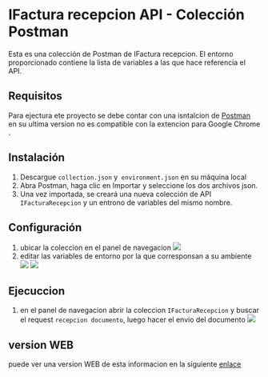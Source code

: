 # IFactura recepcion API - Colección Postman

Esta es una colección de Postman de IFactura recepcion. El entorno proporcionado contiene la lista de variables a las que hace referencia el API.

## Requisitos

Para ejectura ete proyecto se debe contar con una isntalcion de [Postman](https://www.getpostman.com/apps) en su ultima version no es compatible con la extencion para Google Chrome .

## Instalación

1) Descargue `collection.json` y` environment.json` en su máquina local
2) Abra Postman, haga clic en Importar y seleccione los dos archivos json.
3) Una vez importada, se creará una nueva colección de API `IFacturaRecepcion` y un entrono de variables del mismo nombre.

## Configuración 

1) ubicar la coleccion en el panel de navegacion 
![](https://firebasestorage.googleapis.com/v0/b/dini-14fab.appspot.com/o/imagen1.png?alt=media&token=bffa28b2-fbbc-4bf3-a509-a4bb80cdd22b)
2) editar las variables de entorno por la que corresponsan a su ambiente
![](https://firebasestorage.googleapis.com/v0/b/dini-14fab.appspot.com/o/imagen2.png?alt=media&token=8644ae1e-6d84-4ecf-94eb-bb4100c29112)
![](https://firebasestorage.googleapis.com/v0/b/dini-14fab.appspot.com/o/imagen3.png?alt=media&token=0c8c7751-d9fa-4880-a782-ffdb53ca21a5)

## Ejecuccion

1) en el panel de navegacion abrir la coleccion `IFacturaRecepcion` y buscar el request `recepcion documento`, luego hacer el envio del documento 
![](https://firebasestorage.googleapis.com/v0/b/dini-14fab.appspot.com/o/imagen4.png?alt=media&token=cfa4d8cb-2593-4ac1-90d7-647c67434c9e)

## version WEB

puede ver una version WEB de esta informacion en la siguiente [enlace](https://documenter.getpostman.com/view/1779882/RzZ1qhbe) 